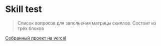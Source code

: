 # Skill test

> Список вопросов для заполнения матрицы скиллов. Состоит из трёх блоков

[Собранный проект на vercel](https://quiz-astro.vercel.app/)